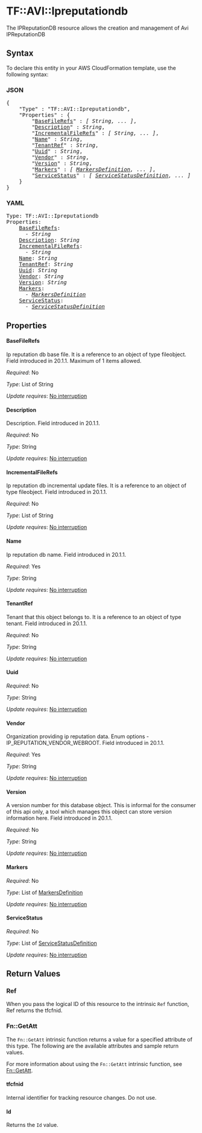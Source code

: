 # TF::AVI::Ipreputationdb

The IPReputationDB resource allows the creation and management of Avi IPReputationDB

## Syntax

To declare this entity in your AWS CloudFormation template, use the following syntax:

### JSON

<pre>
{
    "Type" : "TF::AVI::Ipreputationdb",
    "Properties" : {
        "<a href="#basefilerefs" title="BaseFileRefs">BaseFileRefs</a>" : <i>[ String, ... ]</i>,
        "<a href="#description" title="Description">Description</a>" : <i>String</i>,
        "<a href="#incrementalfilerefs" title="IncrementalFileRefs">IncrementalFileRefs</a>" : <i>[ String, ... ]</i>,
        "<a href="#name" title="Name">Name</a>" : <i>String</i>,
        "<a href="#tenantref" title="TenantRef">TenantRef</a>" : <i>String</i>,
        "<a href="#uuid" title="Uuid">Uuid</a>" : <i>String</i>,
        "<a href="#vendor" title="Vendor">Vendor</a>" : <i>String</i>,
        "<a href="#version" title="Version">Version</a>" : <i>String</i>,
        "<a href="#markers" title="Markers">Markers</a>" : <i>[ <a href="markersdefinition.md">MarkersDefinition</a>, ... ]</i>,
        "<a href="#servicestatus" title="ServiceStatus">ServiceStatus</a>" : <i>[ <a href="servicestatusdefinition.md">ServiceStatusDefinition</a>, ... ]</i>
    }
}
</pre>

### YAML

<pre>
Type: TF::AVI::Ipreputationdb
Properties:
    <a href="#basefilerefs" title="BaseFileRefs">BaseFileRefs</a>: <i>
      - String</i>
    <a href="#description" title="Description">Description</a>: <i>String</i>
    <a href="#incrementalfilerefs" title="IncrementalFileRefs">IncrementalFileRefs</a>: <i>
      - String</i>
    <a href="#name" title="Name">Name</a>: <i>String</i>
    <a href="#tenantref" title="TenantRef">TenantRef</a>: <i>String</i>
    <a href="#uuid" title="Uuid">Uuid</a>: <i>String</i>
    <a href="#vendor" title="Vendor">Vendor</a>: <i>String</i>
    <a href="#version" title="Version">Version</a>: <i>String</i>
    <a href="#markers" title="Markers">Markers</a>: <i>
      - <a href="markersdefinition.md">MarkersDefinition</a></i>
    <a href="#servicestatus" title="ServiceStatus">ServiceStatus</a>: <i>
      - <a href="servicestatusdefinition.md">ServiceStatusDefinition</a></i>
</pre>

## Properties

#### BaseFileRefs

Ip reputation db base file. It is a reference to an object of type fileobject. Field introduced in 20.1.1. Maximum of 1 items allowed.

_Required_: No

_Type_: List of String

_Update requires_: [No interruption](https://docs.aws.amazon.com/AWSCloudFormation/latest/UserGuide/using-cfn-updating-stacks-update-behaviors.html#update-no-interrupt)

#### Description

Description. Field introduced in 20.1.1.

_Required_: No

_Type_: String

_Update requires_: [No interruption](https://docs.aws.amazon.com/AWSCloudFormation/latest/UserGuide/using-cfn-updating-stacks-update-behaviors.html#update-no-interrupt)

#### IncrementalFileRefs

Ip reputation db incremental update files. It is a reference to an object of type fileobject. Field introduced in 20.1.1.

_Required_: No

_Type_: List of String

_Update requires_: [No interruption](https://docs.aws.amazon.com/AWSCloudFormation/latest/UserGuide/using-cfn-updating-stacks-update-behaviors.html#update-no-interrupt)

#### Name

Ip reputation db name. Field introduced in 20.1.1.

_Required_: Yes

_Type_: String

_Update requires_: [No interruption](https://docs.aws.amazon.com/AWSCloudFormation/latest/UserGuide/using-cfn-updating-stacks-update-behaviors.html#update-no-interrupt)

#### TenantRef

Tenant that this object belongs to. It is a reference to an object of type tenant. Field introduced in 20.1.1.

_Required_: No

_Type_: String

_Update requires_: [No interruption](https://docs.aws.amazon.com/AWSCloudFormation/latest/UserGuide/using-cfn-updating-stacks-update-behaviors.html#update-no-interrupt)

#### Uuid

_Required_: No

_Type_: String

_Update requires_: [No interruption](https://docs.aws.amazon.com/AWSCloudFormation/latest/UserGuide/using-cfn-updating-stacks-update-behaviors.html#update-no-interrupt)

#### Vendor

Organization providing ip reputation data. Enum options - IP_REPUTATION_VENDOR_WEBROOT. Field introduced in 20.1.1.

_Required_: Yes

_Type_: String

_Update requires_: [No interruption](https://docs.aws.amazon.com/AWSCloudFormation/latest/UserGuide/using-cfn-updating-stacks-update-behaviors.html#update-no-interrupt)

#### Version

A version number for this database object. This is informal for the consumer of this api only, a tool which manages this object can store version information here. Field introduced in 20.1.1.

_Required_: No

_Type_: String

_Update requires_: [No interruption](https://docs.aws.amazon.com/AWSCloudFormation/latest/UserGuide/using-cfn-updating-stacks-update-behaviors.html#update-no-interrupt)

#### Markers

_Required_: No

_Type_: List of <a href="markersdefinition.md">MarkersDefinition</a>

_Update requires_: [No interruption](https://docs.aws.amazon.com/AWSCloudFormation/latest/UserGuide/using-cfn-updating-stacks-update-behaviors.html#update-no-interrupt)

#### ServiceStatus

_Required_: No

_Type_: List of <a href="servicestatusdefinition.md">ServiceStatusDefinition</a>

_Update requires_: [No interruption](https://docs.aws.amazon.com/AWSCloudFormation/latest/UserGuide/using-cfn-updating-stacks-update-behaviors.html#update-no-interrupt)

## Return Values

### Ref

When you pass the logical ID of this resource to the intrinsic `Ref` function, Ref returns the tfcfnid.

### Fn::GetAtt

The `Fn::GetAtt` intrinsic function returns a value for a specified attribute of this type. The following are the available attributes and sample return values.

For more information about using the `Fn::GetAtt` intrinsic function, see [Fn::GetAtt](https://docs.aws.amazon.com/AWSCloudFormation/latest/UserGuide/intrinsic-function-reference-getatt.html).

#### tfcfnid

Internal identifier for tracking resource changes. Do not use.

#### Id

Returns the <code>Id</code> value.

